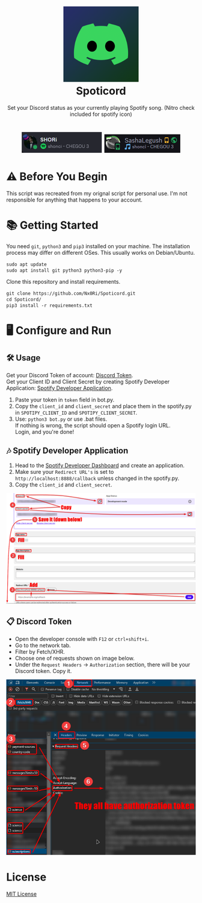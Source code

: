 <h1 align="center">
  <img src="imgs/spoticord.png" alt="icon" style="width: 200px; height: 200px"><br>
  Spoticord
</h1>
<p align="center">
Set your Discord status as your currently playing Spotify song. (Nitro check included for spotify icon)
<h1 align="center">
<img src="imgs/nitro_2.png"> <img src="imgs/no_nitro.png">
</h1>

# ⚠ Before You Begin
This script was recreated from my orignal script for personal use. I'm not responsible for anything that happens to your account.

# 📚 Getting Started
You need `git`, `python3` and `pip3` installed on your machine. The installation process may differ on different OSes. This usually works on Debian/Ubuntu.
```
sudo apt update
sudo apt install git python3 python3-pip -y
```
Clone this repository and install requirements.
```
git clone https://github.com/Nx0Ri/Spoticord.git
cd Spoticord/
pip3 install -r requirements.txt
```

# 🖥 Configure and Run
## 🛠 Usage
Get your Discord Token of account: [Discord Token](#discord-token).<br>
Get your Client ID and Client Secret by creating Spotify Developer Application: [Spotify Developer Application](#spotify-developer-application).

1. Paste your token in `token` field in bot.py.
2. Copy the `client_id` and `client_secret` and place them in the spotify.py in `SPOTIPY_CLIENT_ID` and `SPOTIPY_CLIENT_SECRET`.
3. Use: `python3 bot.py` or use .bat files.<br>
If nothing is wrong, the script should open a Spotify login URL.<br>
Login, and you're done!

## 🎶 Spotify Developer Application
1. Head to the [Spotify Developer Dashboard](https://developer.spotify.com/dashboard/applications) and create an application.
2. Make sure your `Redirect URL's` is set to `http://localhost:8888/callback` unless changed in the spotify.py.
3. Copy the `client_id` and `client_secret`.

![image](imgs/spotify.png)

## 📋 Discord Token
- Open the developer console with `F12` or `ctrl+shift+i`.
- Go to the network tab.
- Filter by Fetch/XHR.
- Choose one of requests shown on image below.
- Under the `Request Headers` -> `Authorization` section, there will be your Discord token. Copy it.

![image](imgs/token.png)

# License
[MIT License](LICENSE)
